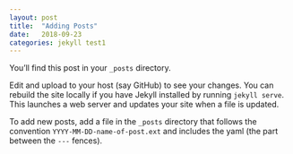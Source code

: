 ```yaml
---
layout: post
title:  "Adding Posts"
date:   2018-09-23
categories: jekyll test1
---
```


You’ll find this post in your `_posts` directory.

Edit and upload to your host (say GitHub) to see your changes. You can rebuild the site locally if you have Jekyll installed by running `jekyll serve`. This launches a web server and updates your site when a file is updated.

To add new posts, add a file in the `_posts` directory that follows the convention `YYYY-MM-DD-name-of-post.ext` and includes the yaml (the part between the `---` fences). 
